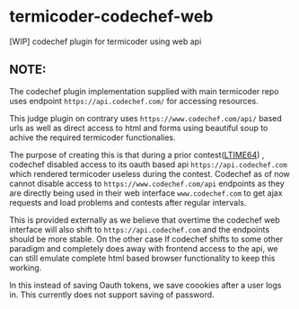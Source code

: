 # termicoder-codechef-web
[WIP] codechef plugin for termicoder using web api


## NOTE:
The codechef plugin implementation supplied with main termicoder repo uses endpoint `https://api.codechef.com/` for accessing resources.

This judge plugin on contrary uses `https://www.codechef.com/api/` based urls as well as direct access to html and forms using beautiful soup to achive the required termicoder functionalies.

The purpose of creating this is that during a prior contest([LTIME64](https://www.codechef.com/LTIME64)) , codechef disabled access to its oauth based api `https://api.codechef.com` which rendered termicoder useless during the contest. Codechef as of now cannot disable access to `https://www.codechef.com/api` endpoints as they are directly being used in their web interface `www.codechef.com` to get ajax requests and load problems and contests after regular intervals.

This is provided externally as we believe that overtime the codechef web interface will also shift to `https://api.codechef.com` and the endpoints should be more stable. On the other case If codechef shifts to some other paradigm and completely does away with frontend access to the api, we can still emulate complete html based browser functionality to keep this working.

In this instead of saving Oauth tokens, we save coookies after a user logs in. This currently does not support saving of password.

